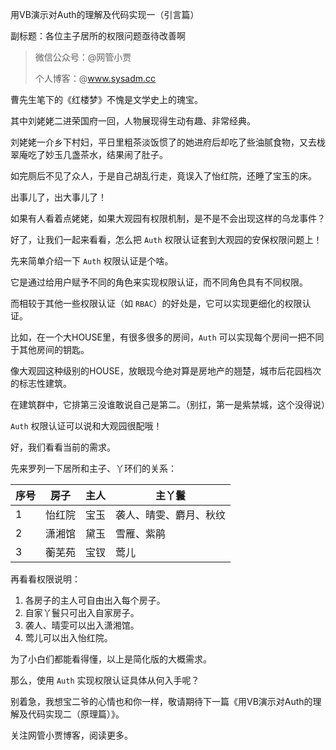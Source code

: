 用VB演示对Auth的理解及代码实现一（引言篇）

副标题：各位主子居所的权限问题亟待改善啊



>微信公众号：@网管小贾
>
>个人博客：@www.sysadm.cc



曹先生笔下的《红楼梦》不愧是文学史上的瑰宝。

其中刘姥姥二进荣国府一回，人物展现得生动有趣、非常经典。

刘姥姥一介乡下村妇，平日里粗茶淡饭惯了的她进府后却吃了些油腻食物，又去栊翠庵吃了妙玉几盏茶水，结果闹了肚子。

如完厕后不见了众人，于是自己胡乱行走，竟误入了怡红院，还睡了宝玉的床。

出事儿了，出大事儿了！

如果有人看着点姥姥，如果大观园有权限机制，是不是不会出现这样的乌龙事件？

好了，让我们一起来看看，怎么把 `Auth` 权限认证套到大观园的安保权限问题上！



先来简单介绍一下 `Auth` 权限认证是个啥。

它是通过给用户赋予不同的角色来实现权限认证，而不同角色具有不同权限。

而相较于其他一些权限认证（如 `RBAC`）的好处是，它可以实现更细化的权限认证。

比如，在一个大HOUSE里，有很多很多的房间，`Auth` 可以实现每个房间一把不同于其他房间的钥匙。

像大观园这种级别的HOUSE，放眼现今绝对算是房地产的翘楚，城市后花园档次的标志性建筑。

在建筑群中，它排第三没谁敢说自己是第二。（别扛，第一是紫禁城，这个没得说）

`Auth` 权限认证可以说和大观园很配哦！



好，我们看看当前的需求。

先来罗列一下居所和主子、丫环们的关系：

| 序号 | 房子   | 主人 | 主丫鬟                 |
| ---- | ------ | ---- | ---------------------- |
| 1    | 怡红院 | 宝玉 | 袭人、晴雯、麝月、秋纹 |
| 2    | 潇湘馆 | 黛玉 | 雪雁、紫鹃             |
| 3    | 蘅芜苑 | 宝钗 | 莺儿                   |

再看看权限说明：

1. 各房子的主人可自由出入每个房子。
2. 自家丫鬟只可出入自家房子。
3. 袭人、晴雯可以出入潇湘馆。
4. 莺儿可以出入怡红院。



为了小白们都能看得懂，以上是简化版的大概需求。

那么，使用 `Auth` 实现权限认证具体从何入手呢？

别着急，我想宝二爷的心情也和你一样，敬请期待下一篇《用VB演示对Auth的理解及代码实现二（原理篇）》。

关注网管小贾博客，阅读更多。

